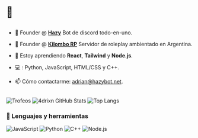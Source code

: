 # 👋

## 
- 🔭 Founder @ [**Hazy**](https://hazybot.net) Bot de discord todo-en-uno.
- 🔭 Founder @ [**Kilombo RP**](https://kilomborp.net) Servidor de roleplay ambientado en Argentina.

- 🌱 Estoy aprendiendo **React**, **Tailwind** y **Node.js**.
- 💻 : Python, JavaScript, HTML/CSS y C++.
- 📫 Cómo contactarme: [adrian@hazybot.net](mailto:adrian@hazybot.net).

## 
![Trofeos](https://github-profile-trophy.vercel.app/?username=4drixn&theme=onedark)
![4drixn GitHub Stats](https://github-readme-stats.vercel.app/api?username=4drixn&show_icons=true&theme=onedark)
![Top Langs](https://github-readme-stats.vercel.app/api/top-langs/?username=4drixn&layout=compact&theme=onedark)

### 🚀 Lenguajes y herramientas
![JavaScript](https://img.shields.io/badge/-JavaScript-F7DF1E?style=flat-square&logo=javascript&logoColor=black)
![Python](https://img.shields.io/badge/-Python-3776AB?style=flat-square&logo=python&logoColor=white)
![C++](https://img.shields.io/badge/-C++-00599C?style=flat-square&logo=c%2B%2B&logoColor=white)
![Node.js](https://img.shields.io/badge/-Node.js-339933?style=flat-square&logo=node.js&logoColor=white)





